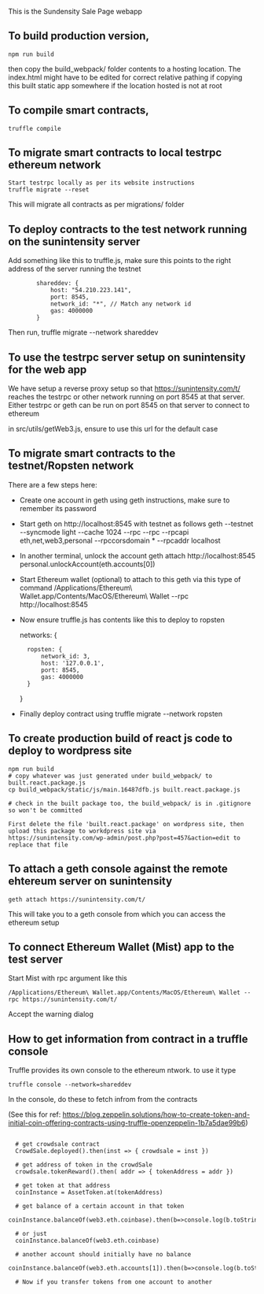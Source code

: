 This is the Sundensity Sale Page webapp


## To build production version, 

    npm run build

then copy the build_webpack/ folder contents to a hosting location. The index.html might have to be edited for correct relative pathing if copying this built static app somewhere if the location hosted is not at root


## To compile smart contracts, 

    truffle compile


## To migrate smart contracts to local testrpc ethereum network

    Start testrpc locally as per its website instructions
    truffle migrate --reset

This will migrate all contracts as per migrations/ folder

## To deploy contracts to the test network running on the sunintensity server

Add something like this to truffle.js, make sure this points to the right address of the server running the testnet

```
        shareddev: {
            host: "54.210.223.141",
            port: 8545,
            network_id: "*", // Match any network id
            gas: 4000000
        }
```

Then run, 
    truffle migrate --network shareddev


## To use the testrpc server setup on sunintensity for the web app

We have setup a reverse proxy setup so that  https://sunintensity.com/t/ reaches the testrpc or other network running on port 8545 at that server. Either testrpc or geth can be run on port 8545 on that server to connect to ethereum

in src/utils/getWeb3.js, ensure to use this url for the default case



## To migrate smart contracts to the testnet/Ropsten network

There are a few steps here:

* Create one account in geth using geth instructions, make sure to remember its password

* Start geth on http://localhost:8545 with testnet as follows
    geth --testnet --syncmode light --cache 1024 --rpc --rpc --rpcapi eth,net,web3,personal --rpccorsdomain * --rpcaddr localhost

* In another terminal, unlock the account
    geth attach http://localhost:8545
    personal.unlockAccount(eth.accounts[0])

* Start Ethereum wallet (optional) to attach to this geth via this type of command
    /Applications/Ethereum\ Wallet.app/Contents/MacOS/Ethereum\ Wallet --rpc http://localhost:8545

* Now ensure truffle.js has contents like this to deploy to ropsten

    networks: {
        
        ropsten: {
            network_id: 3,
            host: '127.0.0.1',
            port: 8545,
            gas: 4000000
        }
    }

* Finally deploy contract using 
    truffle migrate --network ropsten



## To create production build of react js code to deploy to wordpress site

    npm run build
    # copy whatever was just generated under build_webpack/ to built.react.package.js
    cp build_webpack/static/js/main.16487dfb.js built.react.package.js 

    # check in the built package too, the build_webpack/ is in .gitignore so won't be committed

    First delete the file 'built.react.package' on wordpress site, then upload this package to workdpress site via https://sunintensity.com/wp-admin/post.php?post=457&action=edit to replace that file


## To attach a geth console against the remote ehtereum server on sunintensity

    geth attach https://sunintensity.com/t/


This will take you to a geth console from which you can access the ethereum setup


## To connect Ethereum Wallet (Mist) app to the test server

Start Mist with rpc argument like this

    /Applications/Ethereum\ Wallet.app/Contents/MacOS/Ethereum\ Wallet --rpc https://sunintensity.com/t/

Accept the warning dialog


## How to get information from contract in a truffle console

Truffle provides its own console to the ethereum ntwork. to use it type

    truffle console --network=shareddev

In the console, do these to fetch infrom from the contracts

(See this for ref: https://blog.zeppelin.solutions/how-to-create-token-and-initial-coin-offering-contracts-using-truffle-openzeppelin-1b7a5dae99b6)

```
  
  # get crowdsale contract
  CrowdSale.deployed().then(inst => { crowdsale = inst })
  
  # get address of token in the crowdSale
  crowdsale.tokenReward().then( addr => { tokenAddress = addr })

  # get token at that address
  coinInstance = AssetToken.at(tokenAddress)

  # get balance of a certain account in that token
  coinInstance.balanceOf(web3.eth.coinbase).then(b=>console.log(b.toString(10)))

  # or just
  coinInstance.balanceOf(web3.eth.coinbase)

  # another account should initially have no balance
  coinInstance.balanceOf(web3.eth.accounts[1]).then(b=>console.log(b.toString(10)))

  # Now if you transfer tokens from one account to another
  

```




